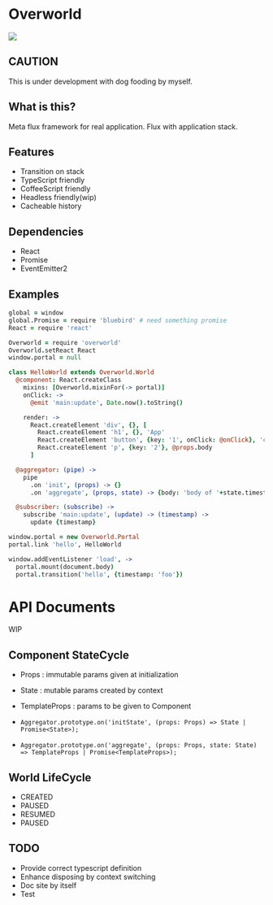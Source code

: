 # Overworld

![](https://cdn0.iconfinder.com/data/icons/gcons-2/21/world7-512.png)

## CAUTION

This is under development with dog fooding by myself.

## What is this?

Meta flux framework for real application.
Flux with application stack.


## Features

- Transition on stack
- TypeScript friendly
- CoffeeScript friendly
- Headless friendly(wip)
- Cacheable history

## Dependencies

- React
- Promise
- EventEmitter2

## Examples

```coffee
global = window
global.Promise = require 'bluebird' # need something promise
React = require 'react'

Overworld = require 'overworld'
Overworld.setReact React
window.portal = null

class HelloWorld extends Overworld.World
  @component: React.createClass
    mixins: [Overworld.mixinFor(-> portal)]
    onClick: ->
      @emit 'main:update', Date.now().toString()

    render: ->
      React.createElement 'div', {}, [
        React.createElement 'h1', {}, 'App'
        React.createElement 'button', {key: '1', onClick: @onClick}, 'click me'
        React.createElement 'p', {key: '2'}, @props.body
      ]

  @aggregator: (pipe) ->
    pipe
      .on 'init', (props) -> {}
      .on 'aggregate', (props, state) -> {body: 'body of '+state.timestamp}

  @subscriber: (subscribe) ->
    subscribe 'main:update', (update) -> (timestamp) ->
      update {timestamp}

window.portal = new Overworld.Portal
portal.link 'hello', HelloWorld

window.addEventListener 'load', ->
  portal.mount(document.body)
  portal.transition('hello', {timestamp: 'foo'})
```

# API Documents

WIP

## Component StateCycle

- Props : immutable params given at initialization
- State : mutable params created by context
- TemplateProps : params to be given to Component

- `Aggregator.prototype.on('initState', (props: Props) => State | Promise<State>);`
- `Aggregator.prototype.on('aggregate', (props: Props, state: State) => TemplateProps | Promise<TemplateProps>); `

## World LifeCycle

- CREATED
- PAUSED
- RESUMED
- PAUSED

## TODO

- Provide correct typescript definition
- Enhance disposing by context switching
- Doc site by itself
- Test
